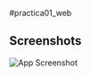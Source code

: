 ﻿#practica01_web
## Screenshots

![App Screenshot](https://alejandro05-afk.github.io/LABORATORIO01/)

